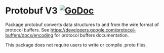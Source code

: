 # Protobuf V3 [![GoDoc](https://godoc.org/github.com/mars9/protobuf?status.svg)](https://godoc.org/github.com/mars9/protobuf)

Package protobuf converts data structures to and from the wire format
of protocol buffers. See
https://developers.google.com/protocol-buffers/docs/encoding for
protocol buffers documentation.

This package does not require users to write or compile .proto files.
